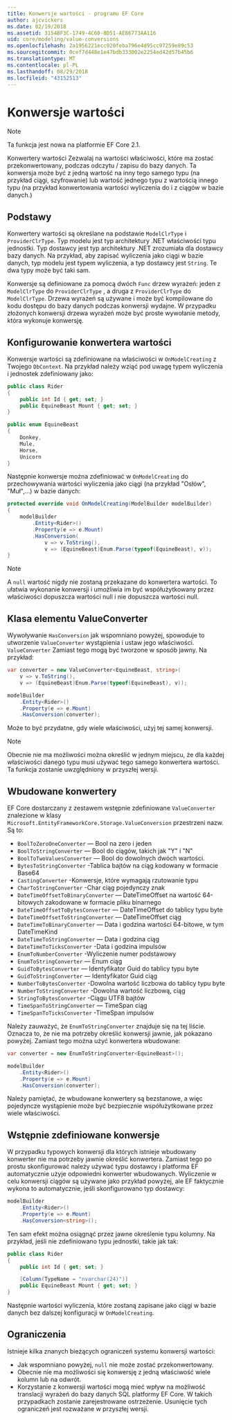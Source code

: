 ```yaml
---
title: Konwersje wartości - programu EF Core
author: ajcvickers
ms.date: 02/19/2018
ms.assetid: 3154BF3C-1749-4C60-8D51-AE86773AA116
uid: core/modeling/value-conversions
ms.openlocfilehash: 2a1956221ecc920feba796e4d95cc97259e89c53
ms.sourcegitcommit: 0cef7d448e1e47bdb333002e2254ed42d57b45b6
ms.translationtype: MT
ms.contentlocale: pl-PL
ms.lasthandoff: 08/29/2018
ms.locfileid: "43152513"
---
```

# <a name="value-conversions"></a>Konwersje wartości

> [!NOTE]  
> Ta funkcja jest nowa na platformie EF Core 2.1.

Konwertery wartości Zezwalaj na wartości właściwości, które ma zostać przekonwertowany, podczas odczytu / zapisu do bazy danych. Ta konwersja może być z jedną wartość na inny tego samego typu (na przykład ciągi, szyfrowanie) lub wartość jednego typu z wartością innego typu (na przykład konwertowania wartości wyliczenia do i z ciągów w bazie danych.)

## <a name="fundamentals"></a>Podstawy

Konwertery wartości są określane na podstawie `ModelClrType` i `ProviderClrType`. Typ modelu jest typ architektury .NET właściwości typu jednostki. Typ dostawcy jest typ architektury .NET zrozumiała dla dostawcy bazy danych. Na przykład, aby zapisać wyliczenia jako ciągi w bazie danych, typ modelu jest typem wyliczenia, a typ dostawcy jest `String`. Te dwa typy może być taki sam.

Konwersje są definiowane za pomocą dwóch `Func` drzew wyrażeń: jeden z `ModelClrType` do `ProviderClrType` , a druga z `ProviderClrType` do `ModelClrType`. Drzewa wyrażeń są używane i może być kompilowane do kodu dostępu do bazy danych podczas konwersji wydajne. W przypadku złożonych konwersji drzewa wyrażeń może być proste wywołanie metody, która wykonuje konwersję.

## <a name="configuring-a-value-converter"></a>Konfigurowanie konwertera wartości

Konwersje wartości są zdefiniowane na właściwości w `OnModelCreating` z Twojego `DbContext`. Na przykład należy wziąć pod uwagę typem wyliczenia i jednostek zdefiniowany jako:
``` csharp
public class Rider
{
    public int Id { get; set; }
    public EquineBeast Mount { get; set; }
}

public enum EquineBeast
{
    Donkey,
    Mule,
    Horse,
    Unicorn
}
```
Następnie konwersje można zdefiniować w `OnModelCreating` do przechowywania wartości wyliczenia jako ciągi (na przykład "Osłów", "Muł",...) w bazie danych:
``` csharp
protected override void OnModelCreating(ModelBuilder modelBuilder)
{
    modelBuilder
        .Entity<Rider>()
        .Property(e => e.Mount)
        .HasConversion(
            v => v.ToString(),
            v => (EquineBeast)Enum.Parse(typeof(EquineBeast), v));
}
```
> [!NOTE]  
> A `null` wartość nigdy nie zostaną przekazane do konwertera wartości. To ułatwia wykonanie konwersji i umożliwia im być współużytkowany przez właściwości dopuszcza wartości null i nie dopuszcza wartości null.

## <a name="the-valueconverter-class"></a>Klasa elementu ValueConverter

Wywoływanie `HasConversion` jak wspomniano powyżej, spowoduje to utworzenie `ValueConverter` wystąpienia i ustaw jego właściwości. `ValueConverter` Zamiast tego mogą być tworzone w sposób jawny. Na przykład:
``` csharp
var converter = new ValueConverter<EquineBeast, string>(
    v => v.ToString(),
    v => (EquineBeast)Enum.Parse(typeof(EquineBeast), v));

modelBuilder
    .Entity<Rider>()
    .Property(e => e.Mount)
    .HasConversion(converter);
```
Może to być przydatne, gdy wiele właściwości, użyj tej samej konwersji.

> [!NOTE]  
> Obecnie nie ma możliwości można określić w jednym miejscu, że dla każdej właściwości danego typu musi używać tego samego konwertera wartości. Ta funkcja zostanie uwzględniony w przyszłej wersji.

## <a name="built-in-converters"></a>Wbudowane konwertery

EF Core dostarczany z zestawem wstępnie zdefiniowane `ValueConverter` znalezione w klasy `Microsoft.EntityFrameworkCore.Storage.ValueConversion` przestrzeni nazw. Są to:
* `BoolToZeroOneConverter` — Bool na zero i jeden
* `BoolToStringConverter` — Bool do ciągów, takich jak "Y" i "N"
* `BoolToTwoValuesConverter` — Bool do dowolnych dwóch wartości.
* `BytesToStringConverter` -Tablica bajtów na ciąg kodowany w formacie Base64
* `CastingConverter` -Konwersje, które wymagają rzutowanie typu
* `CharToStringConverter` -Char ciąg pojedynczy znak
* `DateTimeOffsetToBinaryConverter` — DateTimeOffset na wartość 64-bitowych zakodowane w formacie pliku binarnego
* `DateTimeOffsetToBytesConverter` — DateTimeOffset do tablicy typu byte
* `DateTimeOffsetToStringConverter` — DateTimeOffset ciąg
* `DateTimeToBinaryConverter` — Data i godzina wartości 64-bitowe, w tym DateTimeKind
* `DateTimeToStringConverter` — Data i godzina ciąg
* `DateTimeToTicksConverter` -Data i godzina impulsów
* `EnumToNumberConverter` -Wyliczenie numer podstawowy
* `EnumToStringConverter` — Enum ciąg
* `GuidToBytesConverter` — Identyfikator Guid do tablicy typu byte
* `GuidToStringConverter` — Identyfikator Guid ciąg
* `NumberToBytesConverter` -Dowolna wartość liczbowa do tablicy typu byte
* `NumberToStringConverter` -Dowolna wartość liczbową, ciąg
* `StringToBytesConverter` -Ciągu UTF8 bajtów
* `TimeSpanToStringConverter` — TimeSpan ciąg
* `TimeSpanToTicksConverter` -TimeSpan impulsów

Należy zauważyć, że `EnumToStringConverter` znajduje się na tej liście. Oznacza to, że nie ma potrzeby określić konwersji jawnie, jak pokazano powyżej. Zamiast tego można użyć konwertera wbudowane:
``` csharp
var converter = new EnumToStringConverter<EquineBeast>();

modelBuilder
    .Entity<Rider>()
    .Property(e => e.Mount)
    .HasConversion(converter);
```
Należy pamiętać, że wbudowane konwertery są bezstanowe, a więc pojedyncze wystąpienie może być bezpiecznie współużytkowane przez wiele właściwości.

## <a name="pre-defined-conversions"></a>Wstępnie zdefiniowane konwersje

W przypadku typowych konwersji dla których istnieje wbudowany konwerter nie ma potrzeby jawnie określić konwertera. Zamiast tego po prostu skonfigurować należy używać typu dostawcy i platforma EF automatycznie użyje odpowiedni konwerter wbudowanych. Wyliczenie w celu konwersji ciągów są używane jako przykład powyżej, ale EF faktycznie wykona to automatycznie, jeśli skonfigurowano typ dostawcy:
``` csharp
modelBuilder
    .Entity<Rider>()
    .Property(e => e.Mount)
    .HasConversion<string>();
```
Ten sam efekt można osiągnąć przez jawne określenie typu kolumny. Na przykład, jeśli nie zdefiniowano typu jednostki, takie jak tak:
``` csharp
public class Rider
{
    public int Id { get; set; }

    [Column(TypeName = "nvarchar(24)")]
    public EquineBeast Mount { get; set; }
}
```
Następnie wartości wyliczenia, które zostaną zapisane jako ciągi w bazie danych bez dalszej konfiguracji w `OnModelCreating`.

## <a name="limitations"></a>Ograniczenia

Istnieje kilka znanych bieżących ograniczeń systemu konwersji wartości:
* Jak wspomniano powyżej, `null` nie może zostać przekonwertowany.
* Obecnie nie ma możliwości się konwersję z jedną właściwość wiele kolumn lub na odwrót.
* Korzystanie z konwersji wartości mogą mieć wpływ na możliwość translacji wyrażeń do bazy danych SQL platformy EF Core. W takich przypadkach zostanie zarejestrowane ostrzeżenie.
Usunięcie tych ograniczeń jest rozważane w przyszłej wersji.
